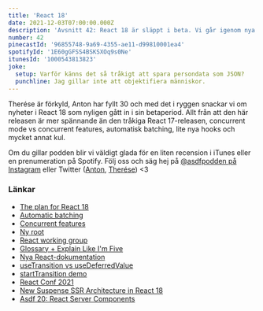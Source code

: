 ```yaml
---
title: 'React 18'
date: 2021-12-03T07:00:00.000Z
description: 'Avsnitt 42: React 18 är släppt i beta. Vi går igenom nya features såsom concurrency, batchning, nya hooks och mycket mer.'
number: 42
pinecastId: '96855748-9a69-4355-ae11-d99810001ea4'
spotifyId: '1E60gGFSS4BSKSXOq9s0Ne'
itunesId: '1000543813823'
joke:
  setup: Varför känns det så tråkigt att spara persondata som JSON?
  punchline: Jag gillar inte att objektifiera människor.
---
```


Therése är förkyld, Anton har fyllt 30 och med det i ryggen snackar vi om nyheter i React 18 som nyligen gått in i sin betaperiod. Allt från att den här releasen är mer spännande än den tråkiga React 17-releasen, concurrent mode vs concurrent features, automatisk batching, lite nya hooks och mycket annat kul.

Om du gillar podden blir vi väldigt glada för en liten recension i iTunes eller en prenumeration på Spotify. Följ oss och säg hej på [@asdfpodden på Instagram](https://www.instagram.com/asdfpodden/) eller Twitter ([Anton](https://twitter.com/Awnton), [Therése](https://twitter.com/tkomstadius)) &lt;3

### Länkar

- [The plan for React 18](https://reactjs.org/blog/2021/06/08/the-plan-for-react-18.html)
- [Automatic batching](https://github.com/reactwg/react-18/discussions/21)
- [Concurrent features](https://github.com/reactwg/react-18/discussions/64)
- [Ny root](https://github.com/reactwg/react-18/discussions/5)
- [React working group](https://github.com/reactwg/react-18)
- [Glossary + Explain Like I'm Five](https://github.com/reactwg/react-18/discussions/46)
- [Nya React-dokumentation](https://beta.reactjs.org)
- [useTransition vs useDeferredValue](https://github.com/reactwg/react-18/discussions/100)
- [startTransition demo](https://github.com/reactwg/react-18/discussions/65)
- [React Conf 2021](https://conf.reactjs.org)
- [New Suspense SSR Architecture in React 18](https://github.com/reactwg/react-18/discussions/37)
- [Asdf 20: React Server Components](https://asdf.pizza/20-react-teamets-julklapp-server-components/)
